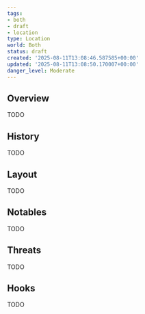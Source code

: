 ```yaml
---
tags:
- both
- draft
- location
type: Location
world: Both
status: draft
created: '2025-08-11T13:08:46.587585+00:00'
updated: '2025-08-11T13:08:50.170007+00:00'
danger_level: Moderate
---
```



## Overview

TODO
## History

TODO
## Layout

TODO
## Notables

TODO
## Threats

TODO
## Hooks

TODO
